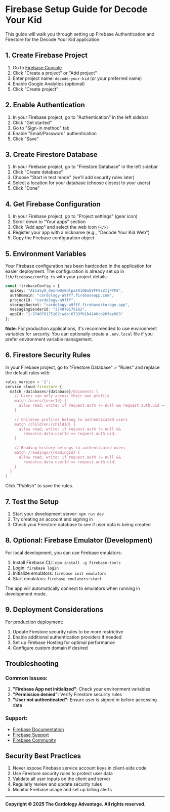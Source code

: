 # Firebase Setup Guide for Decode Your Kid

This guide will walk you through setting up Firebase Authentication and Firestore for the Decode Your Kid application.

## 1. Create Firebase Project

1. Go to [Firebase Console](https://console.firebase.google.com/)
2. Click "Create a project" or "Add project"
3. Enter project name: `decode-your-kid` (or your preferred name)
4. Enable Google Analytics (optional)
5. Click "Create project"

## 2. Enable Authentication

1. In your Firebase project, go to "Authentication" in the left sidebar
2. Click "Get started"
3. Go to "Sign-in method" tab
4. Enable "Email/Password" authentication
5. Click "Save"

## 3. Create Firestore Database

1. In your Firebase project, go to "Firestore Database" in the left sidebar
2. Click "Create database"
3. Choose "Start in test mode" (we'll add security rules later)
4. Select a location for your database (choose closest to your users)
5. Click "Done"

## 4. Get Firebase Configuration

1. In your Firebase project, go to "Project settings" (gear icon)
2. Scroll down to "Your apps" section
3. Click "Add app" and select the web icon (`</>`)
4. Register your app with a nickname (e.g., "Decode Your Kid Web")
5. Copy the Firebase configuration object

## 5. Environment Variables

Your Firebase configuration has been hardcoded in the application for easier deployment. The configuration is already set up in `lib/firebase/config.ts` with your project details:

```typescript
const firebaseConfig = {
  apiKey: "AIzaSyD_dezrw0yEUlpa1R1OBuQYFF9zZIjPYF0",
  authDomain: "cardology-a9fff.firebaseapp.com",
  projectId: "cardology-a9fff",
  storageBucket: "cardology-a9fff.firebasestorage.app",
  messagingSenderId: "374070175162",
  appId: "1:374070175162:web:6733fb1b4146cb26fae983"
};
```

**Note**: For production applications, it's recommended to use environment variables for security. You can optionally create a `.env.local` file if you prefer environment variable management.

## 6. Firestore Security Rules

In your Firebase project, go to "Firestore Database" > "Rules" and replace the default rules with:

```javascript
rules_version = '2';
service cloud.firestore {
  match /databases/{database}/documents {
    // Users can only access their own profile
    match /users/{userId} {
      allow read, write: if request.auth != null && request.auth.uid == userId;
    }
    
    // Children profiles belong to authenticated users
    match /children/{childId} {
      allow read, write: if request.auth != null && 
        resource.data.userId == request.auth.uid;
    }
    
    // Reading history belongs to authenticated users
    match /readings/{readingId} {
      allow read, write: if request.auth != null && 
        resource.data.userId == request.auth.uid;
    }
  }
}
```

Click "Publish" to save the rules.

## 7. Test the Setup

1. Start your development server: `npm run dev`
2. Try creating an account and signing in
3. Check your Firestore database to see if user data is being created

## 8. Optional: Firebase Emulator (Development)

For local development, you can use Firebase emulators:

1. Install Firebase CLI: `npm install -g firebase-tools`
2. Login: `firebase login`
3. Initialize emulators: `firebase init emulators`
4. Start emulators: `firebase emulators:start`

The app will automatically connect to emulators when running in development mode.

## 9. Deployment Considerations

For production deployment:

1. Update Firestore security rules to be more restrictive
2. Enable additional authentication providers if needed
3. Set up Firebase Hosting for optimal performance
4. Configure custom domain if desired

## Troubleshooting

### Common Issues:

1. **"Firebase App not initialized"**: Check your environment variables
2. **"Permission denied"**: Verify Firestore security rules
3. **"User not authenticated"**: Ensure user is signed in before accessing data

### Support:

- [Firebase Documentation](https://firebase.google.com/docs)
- [Firebase Support](https://firebase.google.com/support)
- [Firebase Community](https://firebase.google.com/community)

## Security Best Practices

1. Never expose Firebase service account keys in client-side code
2. Use Firestore security rules to protect user data
3. Validate all user inputs on the client and server
4. Regularly review and update security rules
5. Monitor Firebase usage and set up billing alerts

---

**Copyright © 2025 The Cardology Advantage. All rights reserved.**

